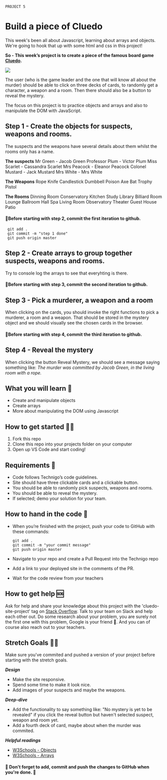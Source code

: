 `PROJECT 5`

# Build a piece of Cluedo

This week's been all about Javascript, learning about arrays and objects. We're going to hook that up with some html and css in this project!

**So - This week’s project is to create a piece of the famous board game [Cluedo](https://en.wikipedia.org/wiki/Cluedo).**

![](https://cdn02.nintendo-europe.com/media/images/10_share_images/games_15/nintendo_switch_download_software_1/H2x1_NSwitchDS_Cluedo_image1600w.jpg)

The user (who is the game leader and the one that will know all about the murder) should be able to click on three decks of cards, to randomly get a character, a weapon and a room. Then there should also be a button to reveal the mystery.

The focus on this project is to practice objects and arrays and also to manipulate the DOM with JavaScript.

## Step 1 - Create the objects for suspects, weapons and rooms.

The suspects and the weapons have several details about them whilst the rooms only has a name.

**The suspects**
Mr Green - Jacob Green
Professor Plum - Victor Plum
Miss Scarlet - Cassandra Scarlet
Mrs Peacock - Eleanor Peacock
Colonel Mustard - Jack Mustard
Mrs White - Mrs White

**The Weapons**
Rope
Knife
Candlestick
Dumbbell
Poison
Axe
Bat
Trophy
Pistol

**The Rooms**
Dinning Room
Conservatory
Kitchen
Study
Library
Billiard Room
Lounge
Ballroom
Hall
Spa
Living Room
Observatory
Theater
Guest House
Patio

#### 🚨Before starting with step 2, commit the first iteration to github.

```
 git add .
 git commit -m "step 1 done"
 git push origin master
```

## Step 2 - Create arrays to group together suspects, weapons and rooms.

Try to console log the arrays to see that everyhting is there.

#### 🚨Before starting with step 3, commit the second iteration to github.

## Step 3 - Pick a murderer, a weapon and a room

When clicking on the cards, you should invoke the right functions to pick a murderer, a room and a weapon.
That should be stored in the mystery object and we should visually see the chosen cards in the browser.

#### 🚨Before starting with step 4, commit the third iteration to github.

## Step 4 - Reveal the mystery

When clicking the button Reveal Mystery, we should see a message saying something like:
_The murder was committed by Jacob Green, in the living room with a rope._

## What you will learn 🧠

- Create and manipulate objects
- Create arrays
- More about manipulating the DOM using Javascript

## How to get started 💪🏼

1. Fork this repo
2. Clone this repo into your projects folder on your computer
3. Open up VS Code and start coding!

## Requirements 🧪

- Code follows Technigo’s code guidelines.
- Site should have three clickable cards and a clickable button.
- You should be able to randomly pick suspects, weapons and rooms.
- You should be able to reveal the mystery.
- If selected; demo your solution for your team.

## How to hand in the code 🎯

- When you’re finished with the project, push your code to GitHub with these commands:

  ```
  git add .
  git commit -m "your commit message"
  git push origin master
  ```

- Navigate to your repo and create a Pull Request into the Technigo repo
- Add a link to your deployed site in the comments of the PR.
- Wait for the code review from your teachers

## How to get help 🆘

Ask for help and share your knowledge about this project with the 'cluedo-site-project' tag on [Stack Overflow](https://stackoverflow.com/c/technigo/questions). Talk to your team on Slack and help each other out. Do some research about your problem, you are surely not the first one with this problem, Google is your friend 🙂. And you can of course also reach out to your teachers.

## Stretch Goals 🏃‍♂

Make sure you've commited and pushed a version of your project before starting with the stretch goals.

**_Design_**

- Make the site responsive.
- Spend some time to make it look nice.
- Add images of your suspects and maybe the weapons.

**_Deep-dive_**

- Add the functionality to say something like: "No mystery is yet to be revealed" if you click the reveal button but haven't selected suspect, weapon and room yet.
- Add a fourth deck of card, maybe about when the murder was commited.

**_Helpful readings_**

- [W3Schools - Objects](https://www.w3schools.com/js/js_objects.asp)
- [W3Schools - Arrays](https://www.w3schools.com/js/js_arrays.asp)

#### 🚨 Don't forget to add, commit and push the changes to GitHub when you're done. 🏁
